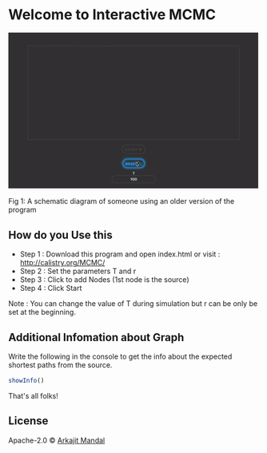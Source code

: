 # Welcome to Interactive MCMC
 
<img width="500"  src="GraphDemo.gif" >

Fig 1: A schematic diagram of someone using an older version of the program

## How do you Use this

* Step 1 : Download this program and open index.html or visit : http://calistry.org/MCMC/
* Step 2 : Set the parameters T and r 
* Step 3 : Click to add Nodes (1st node is the source)
* Step 4 : Click Start 

Note : You can change the value of T during simulation but r can be only be set at the beginning.

## Additional Infomation about Graph

Write the following in the console to get the info about the expected shortest paths from the source. 
```js
showInfo()
```

That's all folks!
## License

Apache-2.0 © [Arkajit Mandal](MCMC,Graph,Connectivity)



